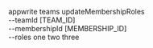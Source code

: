 appwrite teams updateMembershipRoles \
        --teamId [TEAM_ID] \
        --membershipId [MEMBERSHIP_ID] \
        --roles one two three
